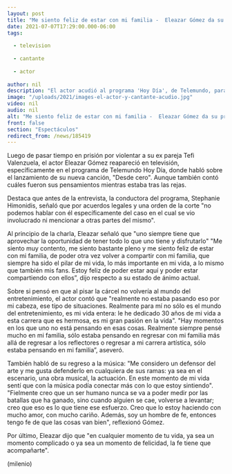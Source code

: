 ```yaml
---
layout: post
title: "Me siento feliz de estar con mi familia -  Eleazar Gómez da su primera entrevista tras salir de prisión"
date: 2021-07-07T17:29:00.000-06:00
tags:
  
  - television
  
  - cantante
  
  - actor
  
author: nil
description: "El actor acudió al programa 'Hoy Día', de Telemundo, para hablar de su nueva canción, 'Desde Cero'. "
image: "/uploads/2021/images-el-actor-y-cantante-acudio.jpg"
video: nil
audio: nil
alt: "Me siento feliz de estar con mi familia -  Eleazar Gómez da su primera entrevista tras salir de prisión"
front: false
section: "Espectáculos"
redirect_from: /news/185419
---
```


Luego de pasar tiempo en prisión por violentar a su ex pareja Tefi Valenzuela, el actor Eleazar Gómez reapareció en televisión, específicamente en el programa de Telemundo Hoy Día, donde habló sobre el lanzamiento de su nueva canción, "Desde cero". Aunque también contó cuáles fueron sus pensamientos mientras estaba tras las rejas.

Destaca que antes de la entrevista, la conductora del programa, Stephanie Himonidis, señaló que por acuerdos legales y una orden de la corte "no podemos hablar con él específicamente del caso en el cual se vio involucrado ni mencionar a otras partes del mismo". 

Al principio de la charla, Eleazar señaló que "uno siempre tiene que aprovechar la oportunidad de tener todo lo que uno tiene y disfrutarlo" 
"Me siento muy contento, me siento bastante pleno y me siento feliz de estar con mi familia, de poder otra vez volver a compartir con mi familia, que siempre ha sido el pilar de mi vida, lo más importante en mi vida, a lo mismo que también mis fans. Estoy feliz de poder estar aquí y poder estar compartiendo con ellos”, dijo respecto a su estado de ánimo actual. 

Sobre si pensó en que al pisar la cárcel no volvería al mundo del entretenimiento, el actor contó que "realmente no estaba pasando eso por mi cabeza, ese tipo de situaciones. Realmente para mí no sólo es el mundo del entretenimiento, es mi vida entera: le he dedicado 30 años de mi vida a esta carrera que es hermosa, es mi gran pasión en la vida". "Hay momentos en los que uno no está pensando en esas cosas. Realmente siempre pensé mucho en mi familia, sólo estaba pensando en regresar con mi familia más allá de regresar a los reflectores o regresar a mi carrera artística, sólo estaba pensando en mi familia”, aseveró. 

También habló de su regreso a la música: "Me considero un defensor del arte y me gusta defenderlo en cualquiera de sus ramas: ya sea en el escenario, una obra musical, la actuación. En este momento de mi vida sentí que con la música podía conectar más con lo que estoy sintiendo". "Fielmente creo que un ser humano nunca se va a poder medir por las batallas que ha ganado, sino cuando alguien se cae, volverse a levantar; creo que eso es lo que tiene ese esfuerzo. Creo que lo estoy haciendo con mucho amor, con mucho cariño. Además, soy un hombre de fe, entonces tengo fe de que las cosas van bien", reflexionó Gómez.  

Por último, Eleazar dijo que "en cualquier momento de tu vida, ya sea un momento complicado o ya sea un momento de felicidad, la fe tiene que acompañarte". 


(milenio)